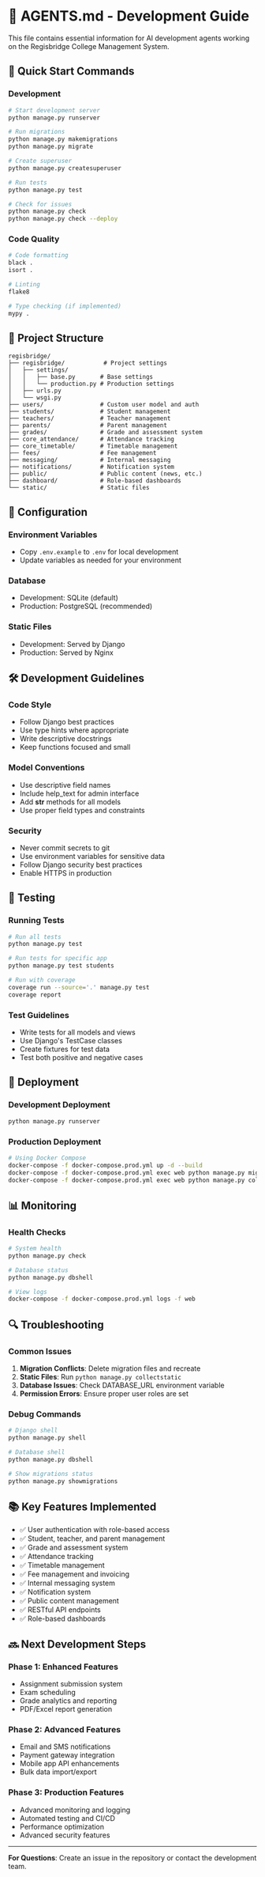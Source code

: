 # 🤖 AGENTS.md - Development Guide

This file contains essential information for AI development agents working on the Regisbridge College Management System.

## 🚀 Quick Start Commands

### Development
```bash
# Start development server
python manage.py runserver

# Run migrations
python manage.py makemigrations
python manage.py migrate

# Create superuser
python manage.py createsuperuser

# Run tests
python manage.py test

# Check for issues
python manage.py check
python manage.py check --deploy
```

### Code Quality
```bash
# Code formatting
black .
isort .

# Linting
flake8

# Type checking (if implemented)
mypy .
```

## 📁 Project Structure

```
regisbridge/
├── regisbridge/           # Project settings
│   ├── settings/
│   │   ├── base.py       # Base settings
│   │   └── production.py # Production settings
│   ├── urls.py
│   └── wsgi.py
├── users/                # Custom user model and auth
├── students/             # Student management
├── teachers/             # Teacher management  
├── parents/              # Parent management
├── grades/               # Grade and assessment system
├── core_attendance/      # Attendance tracking
├── core_timetable/       # Timetable management
├── fees/                 # Fee management
├── messaging/            # Internal messaging
├── notifications/        # Notification system
├── public/               # Public content (news, etc.)
├── dashboard/            # Role-based dashboards
└── static/               # Static files
```

## 🔧 Configuration

### Environment Variables
- Copy `.env.example` to `.env` for local development
- Update variables as needed for your environment

### Database
- Development: SQLite (default)
- Production: PostgreSQL (recommended)

### Static Files
- Development: Served by Django
- Production: Served by Nginx

## 🛠️ Development Guidelines

### Code Style
- Follow Django best practices
- Use type hints where appropriate
- Write descriptive docstrings
- Keep functions focused and small

### Model Conventions
- Use descriptive field names
- Include help_text for admin interface
- Add __str__ methods for all models
- Use proper field types and constraints

### Security
- Never commit secrets to git
- Use environment variables for sensitive data
- Follow Django security best practices
- Enable HTTPS in production

## 🧪 Testing

### Running Tests
```bash
# Run all tests
python manage.py test

# Run tests for specific app
python manage.py test students

# Run with coverage
coverage run --source='.' manage.py test
coverage report
```

### Test Guidelines
- Write tests for all models and views
- Use Django's TestCase classes
- Create fixtures for test data
- Test both positive and negative cases

## 🚀 Deployment

### Development Deployment
```bash
python manage.py runserver
```

### Production Deployment
```bash
# Using Docker Compose
docker-compose -f docker-compose.prod.yml up -d --build
docker-compose -f docker-compose.prod.yml exec web python manage.py migrate
docker-compose -f docker-compose.prod.yml exec web python manage.py collectstatic --noinput
```

## 📊 Monitoring

### Health Checks
```bash
# System health
python manage.py check

# Database status
python manage.py dbshell

# View logs
docker-compose -f docker-compose.prod.yml logs -f web
```

## 🔍 Troubleshooting

### Common Issues

1. **Migration Conflicts**: Delete migration files and recreate
2. **Static Files**: Run `python manage.py collectstatic`
3. **Database Issues**: Check DATABASE_URL environment variable
4. **Permission Errors**: Ensure proper user roles are set

### Debug Commands
```bash
# Django shell
python manage.py shell

# Database shell
python manage.py dbshell

# Show migrations status
python manage.py showmigrations
```

## 📚 Key Features Implemented

- ✅ User authentication with role-based access
- ✅ Student, teacher, and parent management
- ✅ Grade and assessment system
- ✅ Attendance tracking
- ✅ Timetable management
- ✅ Fee management and invoicing
- ✅ Internal messaging system
- ✅ Notification system
- ✅ Public content management
- ✅ RESTful API endpoints
- ✅ Role-based dashboards

## 🔜 Next Development Steps

### Phase 1: Enhanced Features
- Assignment submission system
- Exam scheduling
- Grade analytics and reporting
- PDF/Excel report generation

### Phase 2: Advanced Features  
- Email and SMS notifications
- Payment gateway integration
- Mobile app API enhancements
- Bulk data import/export

### Phase 3: Production Features
- Advanced monitoring and logging
- Automated testing and CI/CD
- Performance optimization
- Advanced security features

---

**For Questions**: Create an issue in the repository or contact the development team.
